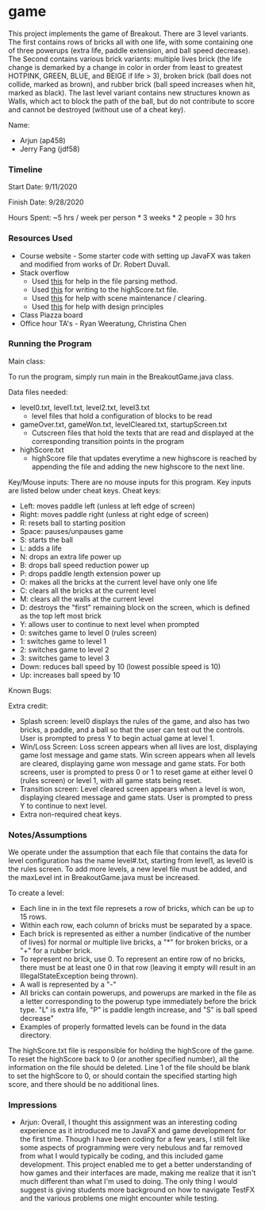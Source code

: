 game
====

This project implements the game of Breakout. There are 3 level variants. The first contains rows of bricks all with one life, with some containing one of three powerups (extra life, paddle extension, and ball speed decrease). The Second contains various brick variants: multiple lives brick (the life change is demarked by a change in color in order from least to greatest HOTPINK, GREEN, BLUE, and BEIGE if life > 3), broken brick (ball does not collide, marked as brown), and rubber brick (ball speed increases when hit, marked as black). The last level variant contains new structures known as Walls, which act to block the path of the ball, but do not contribute to score and cannot be destroyed (without use of a cheat key).

Name: 
- Arjun  (ap458)
- Jerry Fang (jdf58)

### Timeline

Start Date: 9/11/2020

Finish Date: 9/28/2020

Hours Spent: ~5 hrs / week per person * 3 weeks * 2 people = 30 hrs

### Resources Used
- Course website - Some starter code with setting up JavaFX was taken and modified from works of Dr. Robert Duvall.
- Stack overflow 
	- Used [this](https://stackoverflow.com/questions/29930784/how-do-i-get-only-integers-from-a-string) for help in the file parsing method.
	- Used [this](https://stackoverflow.com/questions/18549704/create-a-new-line-in-javas-filewriter) for writing to the highScore.txt file. 
	- Used [this](https://stackoverflow.com/questions/49216396/clearing-the-scene-in-javafx) for help with scene maintenance / clearing. 
	- Used [this](https://stackoverflow.com/questions/2472690/in-java-is-there-any-disadvantage-to-static-methods-on-a-class) for help with design principles
- Class Piazza board
- Office hour TA's - Ryan Weeratung, Christina Chen

### Running the Program

Main class:

To run the program, simply run main in the BreakoutGame.java class.

Data files needed: 
- level0.txt, level1.txt, level2.txt, level3.txt
	- level files that hold a configuration of blocks to be read
- gameOver.txt, gameWon.txt, levelCleared.txt, startupScreen.txt
	- Cutscreen files that hold the texts that are read and displayed at the corresponding transition points in the program
- highScore.txt
	- highScore file that updates everytime a new highscore is reached by appending the file and adding the new highscore to the next line.

Key/Mouse inputs:
There are no mouse inputs for this program.
Key inputs are listed below under cheat keys.
Cheat keys:
- Left: moves paddle left (unless at left edge of screen)
- Right: moves paddle right (unless at right edge of screen)
- R: resets ball to starting position
- Space: pauses/unpauses game
- S: starts the ball 
- L: adds a life 
- N: drops an extra life power up
- B: drops ball speed reduction power up
- P: drops paddle length extension power up
- O: makes all the bricks at the current level have only one life
- C: clears all the bricks at the current level
- M: clears all the walls at the current level
- D: destroys the "first" remaining block on the screen, which is defined as the top left most brick 
- Y: allows user to continue to next level when prompted
- 0: switches game to level 0 (rules screen) 
- 1: switches game to level 1
- 2: switches game to level 2
- 3: switches game to level 3
- Down: reduces ball speed by 10 (lowest possible speed is 10)
- Up: increases ball speed by 10 

Known Bugs:

Extra credit:
- Splash screen: level0 displays the rules of the game, and also has two bricks, a paddle, and a ball so that the user can test out
the controls. User is prompted to press Y to begin actual game at level 1. 
- Win/Loss Screen: Loss screen appears when all lives are lost, displaying game lost message and game stats. Win screen appears when
all levels are cleared, displaying game won message and game stats. For both screens, user is prompted to press 0 or 1 to reset game at either level 0
(rules screen) or level 1, with all game stats being reset. 
- Transition screen: Level cleared screen appears when a level is won, displaying cleared message and game stats. User is prompted to press Y 
to continue to next level. 
- Extra non-required cheat keys.


### Notes/Assumptions
We operate under the assumption that each file that contains the data for level configuration has the name level#.txt, starting from level1, as level0 is the rules screen. To add more levels, a new level file must be added, and the maxLevel int in BreakoutGame.java must be increased.

To create a level:

- Each line in in the text file represets a row of bricks, which can be up to 15 rows. 
- Within each row, each column of bricks must be separated by a space.
- Each brick is represented as either a number (indicative of the number of lives) for normal or multiple live bricks, a "*" for broken bricks, or a "+" for a rubber brick.
- To represent no brick, use 0. To represent an entire row of no bricks, there must be at least one 0 in that row (leaving it empty will result in an IllegalStateException being thrown).
- A wall is represented by a "-"
- All bricks can contain powerups, and powerups are marked in the file as a letter corresponding to the powerup type immediately before the brick type. "L" is extra life, "P" is paddle length increase, and "S" is ball speed decrease"
- Examples of properly formatted levels can be found in the data directory.

The highScore.txt file is responsible for holding the highScore of the game. To reset the highScore back to 0 (or another specified number),
all the information on the file should be deleted. Line 1 of the file should be blank to set the highScore to 0, or should contain the specified starting high score, and there should be no additional lines. 

### Impressions
- Arjun: Overall, I thought this assignment was an interesting coding experience as it introduced me to JavaFX and game development 
for the first time. Though I have been coding for a few years, I still felt like some aspects of programming were very nebulous and
far removed from what I would typically be coding, and this included game development. This project enabled me to get a better understanding
of how games and their interfaces are made, making me realize that it isn't much different than what I'm used to doing. The only thing I would
suggest is giving students more background on how to navigate TestFX and the various problems one might encounter while testing. 

